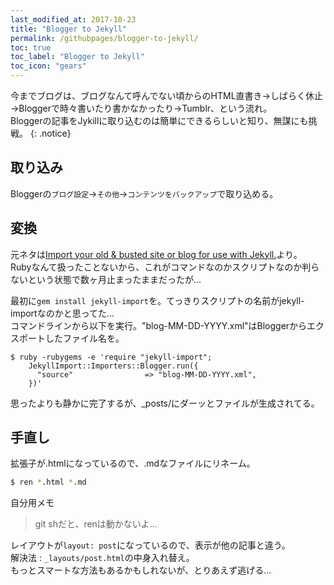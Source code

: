 ```yaml
---
last_modified_at: 2017-10-23
title: "Blogger to Jekyll"
permalink: /githubpages/blogger-to-jekyll/
toc: true
toc_label: "Blogger to Jekyll"
toc_icon: "gears"
---
```

今までブログは、ブログなんて呼んでない頃からのHTML直書き→しばらく休止→Bloggerで時々書いたり書かなかったり→Tumblr、という流れ。  
Bloggerの記事をJykillに取り込むのは簡単にできるらしいと知り、無謀にも挑戦。
{: .notice}

## 取り込み
Bloggerの`ブログ設定`→`その他`→`コンテンツをバックアップ`で取り込める。

## 変換
元ネタは[Import your old & busted site or blog for use with Jekyll.](http://import.jekyllrb.com/docs/blogger/)より。  
Rubyなんて扱ったことないから、これがコマンドなのかスクリプトなのか判らないという状態で数ヶ月止まったままだったが…  

最初に`gem install jekyll-import`を。てっきりスクリプトの名前がjekyll-importなのかと思ってた…  
コマンドラインから以下を実行。"blog-MM-DD-YYYY.xml"はBloggerからエクスポートしたファイル名を。
```shell
$ ruby -rubygems -e 'require "jekyll-import";
    JekyllImport::Importers::Blogger.run({
      "source"                => "blog-MM-DD-YYYY.xml",
    })'
```
思ったよりも静かに完了するが、_posts/にダーッとファイルが生成されてる。

## 手直し
拡張子が.htmlになっているので、.mdなファイルにリネーム。  
```sh
$ ren *.html *.md
```
自分用メモ
>git shだと、renは動かないよ…

レイアウトが`layout: post`になっているので、表示が他の記事と違う。  
解決法 : `_layouts/post.html`の中身入れ替え。  
もっとスマートな方法もあるかもしれないが、とりあえず逃げる…
